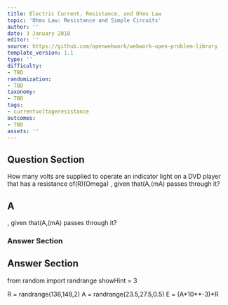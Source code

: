 ```yaml
---
title: Electric Current, Resistance, and Ohms Law
topic: 'Ohms Law: Resistance and Simple Circuits'
author: ''
date: 3 January 2018
editor: ''
source: https://github.com/openwebwork/webwork-open-problem-library
template_version: 1.1
type: ''
difficulty:
- TBD
randomization:
- TBD
taxonomy:
- TBD
tags:
- currentvoltageresistance
outcomes:
- TBD
assets: ''
---
```


## Question Section 

How many volts are supplied to operate an indicator light on a DVD player that has a resistance of(R)(Omega) , given that(A,(mA) passes through it?

## A
, given that(A,(mA) passes through it?
### Answer Section


## Answer Section

from random import randrange
showHint = 3


R = randrange(136,148,2)
A = randrange(23.5,27.5,0.5)
E = (A*10**-3)*R